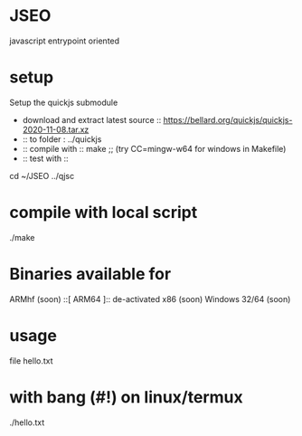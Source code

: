 # JSEO
javascript entrypoint oriented

# setup
Setup the quickjs submodule
- download and extract latest source ::
https://bellard.org/quickjs/quickjs-2020-11-08.tar.xz
- :: to folder : ../quickjs
- :: compile with :: make ;;
(try CC=mingw-w64 for windows in Makefile)
- :: test with :: 

cd ~/JSEO
../qjsc 


# compile with local script
./make

# Binaries available for
ARMhf (soon) 
::[ ARM64 ]:: de-activated
x86 (soon) 
Windows 32/64 (soon)

# usage
file hello.txt

# with bang (#!) on linux/termux
./hello.txt

